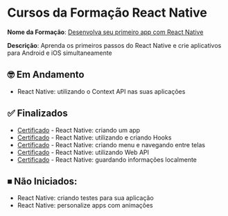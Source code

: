 # Cursos da Formação React Native

**Nome da Formação**: [Desenvolva seu primeiro app com React Native](https://cursos.alura.com.br/formacao-react-native)

**Descrição**: Aprenda os primeiros passos do React Native e crie aplicativos para Android e iOS simultaneamente

## 🤓 Em Andamento
- React Native: utilizando o Context API nas suas aplicações

## ✅ Finalizados
- [Certificado](https://cursos.alura.com.br/certificate/579550a5-033d-44df-952e-f11cadb252a5?lang=pt_BR) - React Native: criando um app
- [Certificado](https://cursos.alura.com.br/certificate/fc8423b0-b85e-4b8e-a32f-2773b9ce075b?lang=pt_BR) - React Native: utilizando e criando Hooks 
- [Certificado](https://cursos.alura.com.br/certificate/69177015-02dc-4b95-a81f-6f9e436348f5?lang=pt_BR) - React Native: criando menu e navegando entre telas
- [Certificado](https://cursos.alura.com.br/certificate/e0498484-da64-4da9-84ee-b519f61a3e79?lang=pt_BR) - React Native: utilizando Web API
- [Certificado](https://cursos.alura.com.br/certificate/bdc1d0b8-668a-4b93-910d-8de06a3e2776?lang=pt_BR) - React Native: guardando informações localmente

## ⏹ Não Iniciados:
- React Native: criando testes para sua aplicação
- React Native: personalize apps com animações
